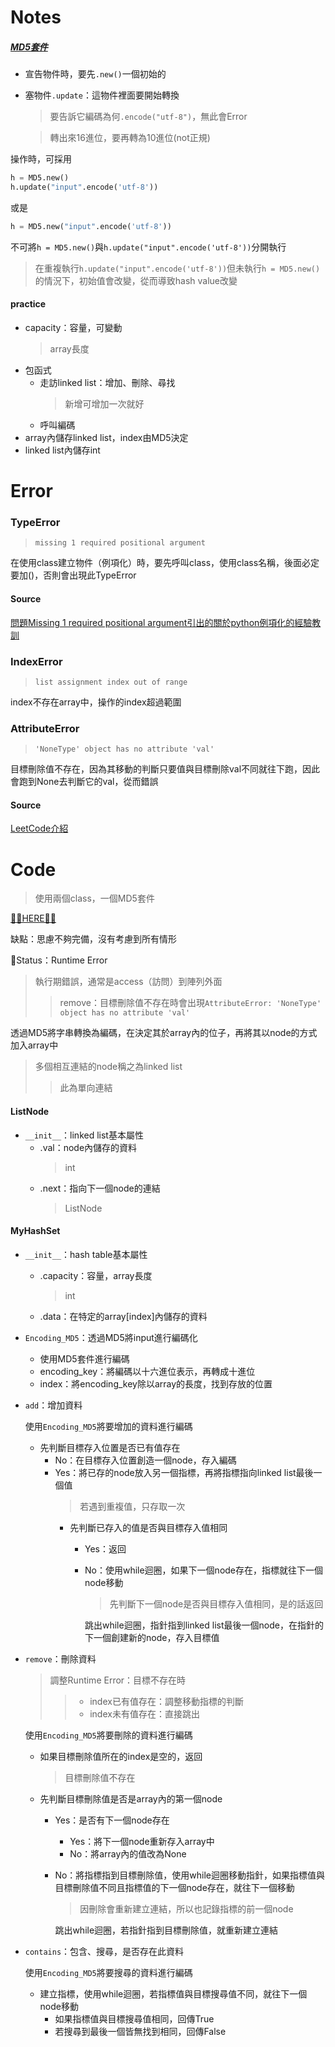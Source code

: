 # Notes
##### [MD5套件](https://kite.com/python/examples/2084/crypto-generate-a-new-md5-hash)
  - 宣告物件時，要先`.new()`一個初始的
  - 塞物件`.update`：這物件裡面要開始轉換
    > 要告訴它編碼為何`.encode("utf-8")`，無此會Error
    
    > 轉出來16進位，要再轉為10進位(not正規)
    
操作時，可採用
 ```python
 h = MD5.new()
 h.update("input".encode('utf-8'))
 ```
或是
 ```python
 h = MD5.new("input".encode('utf-8'))
 ```
不可將`h = MD5.new()`與`h.update("input".encode('utf-8'))`分開執行
  > 在重複執行`h.update("input".encode('utf-8'))`但未執行`h = MD5.new()`的情況下，初始值會改變，從而導致hash value改變
 

#### practice
  - capacity：容量，可變動
      > array長度
  - 包函式
    - 走訪linked list：增加、刪除、尋找
      > 新增可增加一次就好
    - 呼叫編碼
  - array內儲存linked list，index由MD5決定
  - linked list內儲存int


# Error

### TypeError
 > `missing 1 required positional argument`
 
在使用class建立物件（例項化）時，要先呼叫class，使用class名稱，後面必定要加()，否則會出現此TypeError

#### Source
[問題Missing 1 required positional argument引出的關於python例項化的經驗教訓](https://www.itread01.com/content/1544325485.html)

### IndexError
  > `list assignment index out of range`

index不存在array中，操作的index超過範圍

### AttributeError
  > `'NoneType' object has no attribute 'val'`
  
目標刪除值不存在，因為其移動的判斷只要值與目標刪除val不同就往下跑，因此會跑到None去判斷它的val，從而錯誤

#### Source
[LeetCode介紹](https://arton0306blog.wordpress.com/2018/04/15/leetcode%E4%BB%8B%E7%B4%B9/)

# Code
  > 使用兩個class，一個MD5套件
  
[🤜🏾HERE🤛🏾](https://github.com/vanikk06/Data-structures-and-Algorithms/blob/master/week_12/H.W.4_Hash%20Table/H.W.4_Hash%20Table.py)

缺點：思慮不夠完備，沒有考慮到所有情形

🚫Status：Runtime Error
  > 執行期錯誤，通常是access（訪問）到陣列外面
  >> remove：目標刪除值不存在時會出現`AttributeError: 'NoneType' object has no attribute 'val'`
  
  

透過MD5將字串轉換為編碼，在決定其於array內的位子，再將其以node的方式加入array中
> 多個相互連結的node稱之為linked list
>> 此為單向連結

#### ListNode
- `__init__`：linked list基本屬性
  - .val：node內儲存的資料
    > int
  - .next：指向下一個node的連結
    > ListNode
  
#### MyHashSet
- `__init__`：hash table基本屬性
  - .capacity：容量，array長度
    > int
  - .data：在特定的array[index]內儲存的資料
  
- `Encoding_MD5`：透過MD5將input進行編碼化
  - 使用MD5套件進行編碼
  - encoding_key：將編碼以十六進位表示，再轉成十進位
  - index：將encoding_key除以array的長度，找到存放的位置

- `add`：增加資料
 
  使用`Encoding_MD5`將要增加的資料進行編碼
  - 先判斷目標存入位置是否已有值存在
    - No：在目標存入位置創造一個node，存入編碼
    - Yes：將已存的node放入另一個指標，再將指標指向linked list最後一個值
      > 若遇到重複值，只存取一次
        - 先判斷已存入的值是否與目標存入值相同
          - Yes：返回
          - No：使用while迴圈，如果下一個node存在，指標就往下一個node移動
            > 先判斷下一個node是否與目標存入值相同，是的話返回
         
            跳出while迴圈，指針指到linked list最後一個node，在指針的下一個創建新的node，存入目標值
            
- `remove`：刪除資料
  > 調整Runtime Error：目標不存在時
  >> - index已有值存在：調整移動指標的判斷
  >> - index未有值存在：直接跳出
  
   使用`Encoding_MD5`將要刪除的資料進行編碼
   - 如果目標刪除值所在的index是空的，返回
      > 目標刪除值不存在
   - 先判斷目標刪除值是否是array內的第一個node
      - Yes：是否有下一個node存在
        - Yes：將下一個node重新存入array中
        - No：將array內的值改為None
      - No：將指標指到目標刪除值，使用while迴圈移動指針，如果指標值與目標刪除值不同且指標值的下一個node存在，就往下一個移動
        > 因刪除會重新建立連結，所以也記錄指標的前一個node
        
        跳出while迴圈，若指針指到目標刪除值，就重新建立連結
        
- `contains`：包含、搜尋，是否存在此資料
  
  使用`Encoding_MD5`將要搜尋的資料進行編碼
  - 建立指標，使用while迴圈，若指標值與目標搜尋值不同，就往下一個node移動
    - 如果指標值與目標搜尋值相同，回傳True
    - 若搜尋到最後一個皆無找到相同，回傳False
